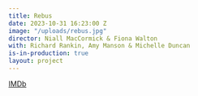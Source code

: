 ```yaml
---
title: Rebus
date: 2023-10-31 16:23:00 Z
image: "/uploads/rebus.jpg"
director: Niall MacCormick & Fiona Walton
with: Richard Rankin, Amy Manson & Michelle Duncan
is-in-production: true
layout: project
---
```


[IMDb](http://www.imdb.com/title/tt11116780/?ref_=ttfc_fc_tt)